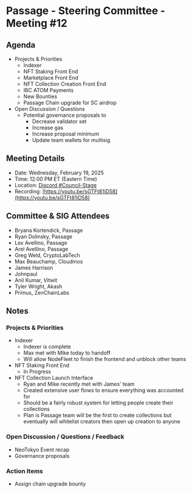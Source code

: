 # Passage - Steering Committee - Meeting #12

## Agenda
- Projects & Priorities
  -  Indexer
  -  NFT Staking Front End
  -  Marketplace Front End
  -  NFT Collection Creation Front End
  -  IBC ATOM Payments
  -  New Bounties
    - Passage Chain upgrade for SC airdrop
- Open Discussion / Questions
  - Potential governance proposals to
    - Decrease validator set
    - Increase gas
    - Increase proposal minimum
    - Update team wallets for multisig

## Meeting Details
- Date: Wednesday, February 19, 2025
- Time: 12:00 PM ET (Eastern Time)
- Location: [Discord #Council-Stage](https://discord.gg/passage)
- Recording: [https://youtu.be/sGTFt81iD58](https://youtu.be/sGTFt81iD58)

## Committee & SIG Attendees
- Bryana Kortendick, Passage
- Ryan Dolinsky, Passage
- Lex Avellino, Passage
- Arel Avellino, Passage
- Greg Weld, CryptoLabTech
- Max Beauchamp, Cloudmos
- James Harrison
- Johnpaul
- Anil Kumar, Vitwit
- Tyler Wright, Akash
- Primus, ZenChainLabs

##  Notes
### Projects & Priorities
- Indexer
  - Indexer is complete
  - Max met with Mike today to handoff
  - Will allow NodeFleet to finish the frontend and unblock other teams
- NFT Staking Front End
  - In Progress
- NFT Collection Launch Interface
  - Ryan and Mike recently met with James’ team
  - Created extensive user flows to ensure everything was accounted for
  - Should be a fairly robust system for letting people create their collections
  - Plan is Passage team will be the first to create collections but eventually will whitelist creators then open up creation to anyone


### Open Discussion / Questions / Feedback
- NeoTokyo Event recap
- Governance proposals

### Action Items
- Assign chain upgrade bounty
